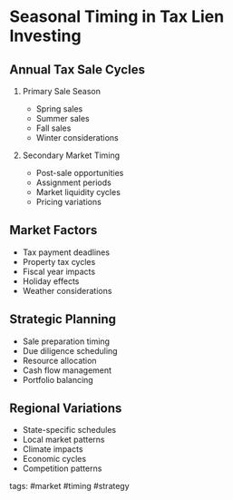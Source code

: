 # Seasonal Timing in Tax Lien Investing

## Annual Tax Sale Cycles
1. Primary Sale Season
   - Spring sales
   - Summer sales
   - Fall sales
   - Winter considerations

2. Secondary Market Timing
   - Post-sale opportunities
   - Assignment periods
   - Market liquidity cycles
   - Pricing variations

## Market Factors
- Tax payment deadlines
- Property tax cycles
- Fiscal year impacts
- Holiday effects
- Weather considerations

## Strategic Planning
- Sale preparation timing
- Due diligence scheduling
- Resource allocation
- Cash flow management
- Portfolio balancing

## Regional Variations
- State-specific schedules
- Local market patterns
- Climate impacts
- Economic cycles
- Competition patterns

tags: #market #timing #strategy 